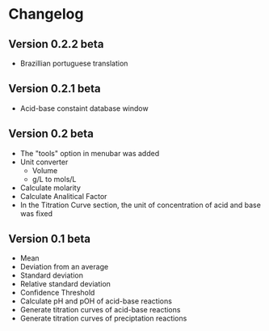 # Changelog
## Version 0.2.2 beta
* Brazillian portuguese translation
## Version 0.2.1 beta
* Acid-base constaint database window
## Version 0.2 beta
* The "tools" option in menubar was added
* Unit converter
    * Volume
    * g/L to mols/L
* Calculate molarity
* Calculate Analitical Factor
* In the Titration Curve section, the unit of concentration of acid and base was fixed
## Version 0.1 beta
* Mean
* Deviation from an average
* Standard deviation
* Relative standard deviation
* Confidence Threshold
* Calculate pH and pOH of acid-base reactions
* Generate titration curves of acid-base reactions
* Generate titration curves of preciptation reactions